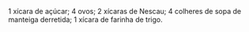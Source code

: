 1 xícara de açúcar;
4 ovos;
2 xícaras de Nescau;
4 colheres de sopa de manteiga derretida;
1 xícara de farinha de trigo.